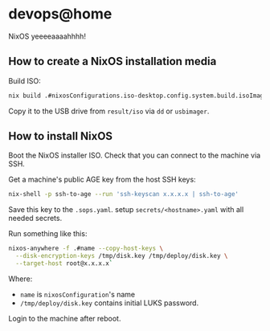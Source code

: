 # devops@home

NixOS yeeeeaaaahhhh!

## How to create a NixOS installation media

Build ISO:

```sh
nix build .#nixosConfigurations.iso-desktop.config.system.build.isoImage
```

Copy it to the USB drive from `result/iso` via `dd` or `usbimager`.

## How to install NixOS

Boot the NixOS installer ISO. Check that you can connect to the machine via SSH.

Get a machine's public AGE key from the host SSH keys:

```sh
nix-shell -p ssh-to-age --run 'ssh-keyscan x.x.x.x | ssh-to-age'
```

Save this key to the `.sops.yaml`. setup `secrets/<hostname>.yaml` with all needed secrets.

Run something like this:

```sh
nixos-anywhere -f .#name --copy-host-keys \
  --disk-encryption-keys /tmp/disk.key /tmp/deploy/disk.key \
  --target-host root@x.x.x.x`
```

Where:

- `name` is `nixosConfiguration`'s name
- `/tmp/deploy/disk.key` contains initial LUKS password.

Login to the machine after reboot.
